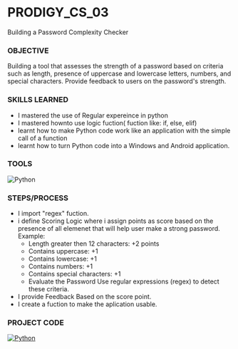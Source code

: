# PRODIGY_CS_03
Building a Password Complexity Checker

### OBJECTIVE
Building a tool that assesses the strength of a password based on criteria such as length, presence of uppercase and lowercase letters, numbers, and special characters. Provide feedback to users on the password's strength.

### SKILLS LEARNED
* I mastered the use of Regular expereince in python
* I mastered hownto use logic fuction( fuction like: if, else, elif)
* learnt how to make Python code work like an application with the simple call of a function
* learnt how to turn Python code into a Windows and Android application. 

### TOOLS
![Python](https://img.shields.io/badge/Python-Language-3776AB?style=for-the-badge&logo=python&logoColor=white)


### STEPS/PROCESS
* I import "regex" fuction.
* i define Scoring Logic where i assign points as score based on the presence of all elemenet that will help user make a strong password. Example:
  * Length greater then 12 characters: +2 points
  * Contains uppercase: +1
  * Contains lowercase: +1
  * Contains numbers: +1
  * Contains special characters: +1
  * Evaluate the Password Use regular expressions (regex) to detect these criteria.
* I provide Feedback Based on the score point.
* I create a fuction to make the aplication usable. 

### PROJECT CODE
[![Python](https://img.shields.io/badge/Python-Task_Code-3776AB?style=for-the-badge&logo=python&logoColor=white)](https://github.com/Mayorb909/PRODIGY_CS_03/blob/main/Code)
